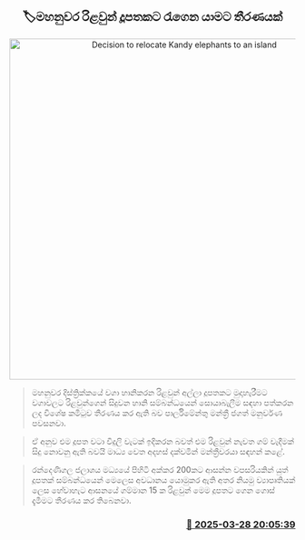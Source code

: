 <p align='center'><b><h2 align='center' title='Decision to relocate Kandy elephants to an island'>🏷මහනුවර රිළවුන් දූපතකට රැගෙන යාමට තීරණයක්</h2></b></p>
<p align='center'><img src='https://helakuru.sgp1.cdn.digitaloceanspaces.com/esana/images/lib/rilava-nn-archived.jpg' width='600' alt='Decision to relocate Kandy elephants to an island'></p>

> මහනුවර දිස්ත්‍රික්කයේ වගා හානිකරන රිළවුන් අල්ලා දූපතකට මුදාහැරීමට වගාවලට රිළවුන්ගෙන් සිදුවන හානි සම්බන්ධයෙන් සොයාබැලීම සඳහා පත්කරන ලද විශේෂ කමිටුව තීරණය කර ඇති බව පාර්ලිමේන්තු මන්ත්‍රී ජගත් මනුවර්​ණ පවසනවා.

> ඒ අනුව එම දූපත වටා විදුලි වැටක් ඉදිකරන බවත් එම රිළවුන් නැවත ගම් වැදීමක් සිදු නොවනු ඇති බවයි මාධ්‍ය වෙත අදහස් දක්වමින් මන්ත්‍රීවරයා සඳහන් කළේ.

> රන්දෙණිගල ජලාශය මධ්‍යයේ පිහිටි අක්කර 200කට ආසන්න වපසරියකින් යුත් දූපතක් සම්බන්ධයෙන් මෙලෙස අවධානය යොමුකර ඇති අතර නියමු ව්‍යාපෘතියක් ලෙස හේවාහැට ආසනයේ ගම්මාන 15 ක රිළවුන් මෙම දූපතට ගෙන ගොස් දැමීමට තීරණය කර තිබෙනවා.



<h3 align='right'><a href='https://www.helakuru.lk/esana/p/108754/'>📅 2025-03-28 20:05:39</a></h3>
